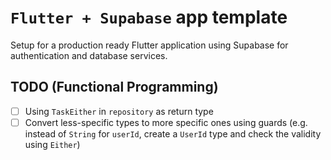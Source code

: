 # `Flutter + Supabase` app template
Setup for a production ready Flutter application using Supabase for authentication and database services.

## TODO (Functional Programming)
- [ ] Using `TaskEither` in `repository` as return type
- [ ] Convert less-specific types to more specific ones using guards (e.g. instead of `String` for `userId`, create a `UserId` type and check the validity using `Either`)